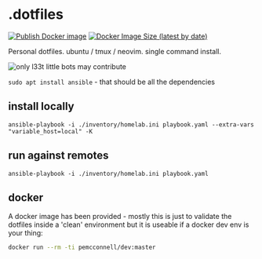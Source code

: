# .dotfiles

[![Publish Docker image](https://github.com/peter-mcconnell/.dotfiles/actions/workflows/yeet.yml/badge.svg)](https://github.com/peter-mcconnell/.dotfiles/actions/workflows/yeet.yml)
[![Docker Image Size (latest by date)](https://img.shields.io/docker/image-size/pemcconnell/dev?label=docker%20image%20size)](https://hub.docker.com/repository/docker/pemcconnell/dev)

Personal dotfiles. ubuntu / tmux / neovim. single command install.

![only l33t little bots may contribute](./media/banner-robot.png)

`sudo apt install ansible` - that should be all the dependencies


## install locally

`ansible-playbook -i ./inventory/homelab.ini playbook.yaml --extra-vars "variable_host=local" -K`

## run against remotes

`ansible-playbook -i ./inventory/homelab.ini playbook.yaml`


## docker

A docker image has been provided - mostly this is just to validate the dotfiles inside a 'clean' environment but it is useable if a docker dev env is your thing:

```sh
docker run --rm -ti pemcconnell/dev:master
```